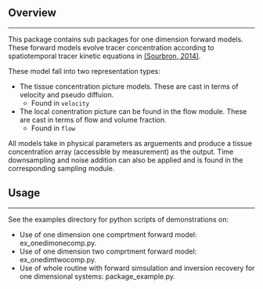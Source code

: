 ## Overview

---

This package contains sub packages for one dimension forward models. 
These forward models evolve tracer concentration according to spatiotemporal 
tracer kinetic equations in [(Sourbron, 2014)](https://ieeexplore.ieee.org/document/6716985).

These model fall into two representation types:  

- The tissue concentration picture models. These are cast in terms of velocity 
and pseudo diffuion.  
    - Found in `velocity`
- The local conentration picture can be found in the flow module. These are 
cast in terms of flow and volume fraction.  
    - Found in `flow`  
    
All models take in physical parameters as arguements and produce a tissue 
concentration array (accessible by measurement) as the output. Time 
downsampling and noise addition can also be applied and is found in the 
corresponding sampling module.  

## Usage

---

See the examples directory for python scripts of demonstrations on:  

- Use of one dimension one comprtment forward model: ex_onedimonecomp.py.  
- Use of one dimension two comprtment forward model: ex_onedimtwocomp.py.  
- Use of whole routine with forward simsulation and inversion recovery for one
dimensional systems: package_example.py.  
